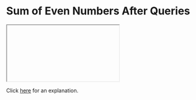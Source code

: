 # Sum of Even Numbers After Queries 

<iframe></iframe>

Click [here](Explanation.md) for an explanation.

